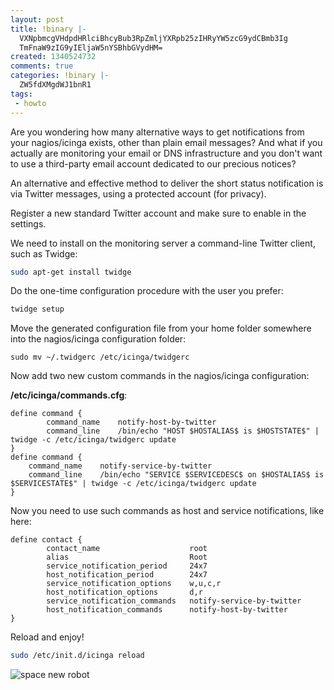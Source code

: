 ```yaml
---
layout: post
title: !binary |-
  VXNpbmcgVHdpdHRlciBhcyBub3RpZmljYXRpb25zIHRyYW5zcG9ydCBmb3Ig
  TmFnaW9zIG9yIEljaW5nYSBhbGVydHM=
created: 1340524732
comments: true
categories: !binary |-
  ZW5fdXMgdWJ1bnR1
tags:
 - howto
---
```

Are you wondering how many alternative ways to get notifications from your nagios/icinga exists, other than plain email messages? And what if you actually are monitoring your email or DNS infrastructure and you don't want to use a third-party email account dedicated to our precious notices?

An alternative and effective method to deliver the short status notification is via Twitter messages, using a protected account (for privacy).

<!--more-->

Register a new standard Twitter account and make sure to enable in the settings.

We need to install on the monitoring server a command-line Twitter client, such as Twidge:

``` bash
sudo apt-get install twidge
```

Do the one-time configuration procedure with the user you prefer:

``` bash
twidge setup
```

Move the generated configuration file from your home folder somewhere into the nagios/icinga configuration folder:

```
sudo mv ~/.twidgerc /etc/icinga/twidgerc
```

Now add two new custom commands in the nagios/icinga configuration:

<strong>/etc/icinga/commands.cfg</strong>:
```
define command {
        command_name	notify-host-by-twitter
        command_line	/bin/echo "HOST $HOSTALIAS$ is $HOSTSTATE$" | twidge -c /etc/icinga/twidgerc update
}
define command {
	command_name	notify-service-by-twitter
	command_line	/bin/echo "SERVICE $SERVICEDESC$ on $HOSTALIAS$ is $SERVICESTATE$" | twidge -c /etc/icinga/twidgerc update
}
```

Now you need to use such commands as host and service notifications, like here:
```
define contact {
        contact_name                    root
        alias                           Root
        service_notification_period     24x7
        host_notification_period        24x7
        service_notification_options    w,u,c,r
        host_notification_options       d,r
        service_notification_commands   notify-service-by-twitter
        host_notification_commands      notify-host-by-twitter
}
```

Reload and enjoy!

``` bash
sudo /etc/init.d/icinga reload
```

<img src="http://gionn.net/sites/default/files/space%20new%20robot.png" alt="space new robot" />
